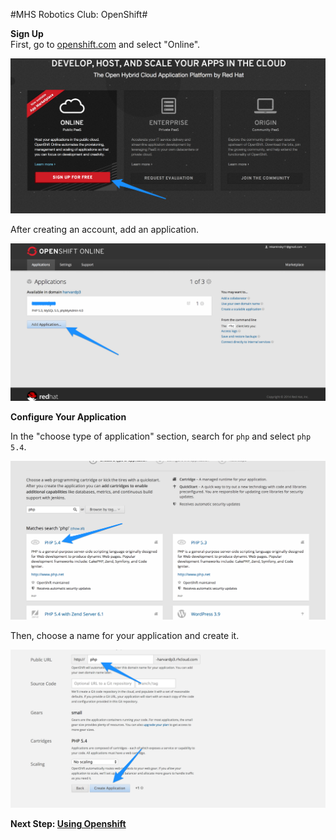 #MHS Robotics Club: OpenShift#

<b>Sign Up</b><br/>
First, go to <a href="https://www.openshift.com/">openshift.com</a> and select "Online".

<img src="signup_1.png">

After creating an account, add an application.

<img src="signup_2.png">

<b>Configure Your Application</b></br>

In the "choose type of application" section, search for `php` and select `php 5.4`.

<img src="signup_3.png">

Then, choose a name for your application and create it.

<img src="signup_4.png">

<b>Next Step: <a href="use.md">Using Openshift</a></b>
